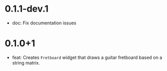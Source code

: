 # 0.1.1-dev.1

- doc: Fix documentation issues

# 0.1.0+1

- feat: Creates `Fretboard` widget that draws a guitar fretboard based on a string matrix.
